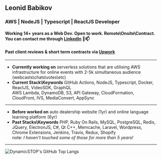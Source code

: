 ## Leonid Babikov 
### AWS | NodeJS | Typescript | ReactJS Developer 
#### Working 14+ years as a Web Dev. Open to work. Remote\Onsite\Contract. You can contact me through [LinkedIn](https://www.linkedin.com/in/leonid-babikov/) 💬📫
#### Past client reviews & short term contracts via [Upwork](https://www.upwork.com/freelancers/~0187760ab8fda9b142)

____

- **Currently working on** serverless solutions that are utilising AWS infrastructure for online events with 2-5k simultaneous audience (webcasts\chats\votes\etc)
- **Current Stack\Keywords**  GitHub Actions, NodeJS, Typescript, Docker, ReactJS, VideoSDK, GraphQL  
  AWS Lambda, DynamoDB, S3, API Gateway, CloudFormation, CloudFront, IVS, MediaConvert, AppSync

____

- **Before worked on** auto dealership website (1yr) and online language learning platform (6yr)
- **Past Stacks\Keywords** PHP, Ruby On Rails, MySQL, PostgreSQL, Redis, JQuery, ElectronJS, C#, Qt C++, Memcache, Laravel, Wordpress, Chrome Extensions, Jenkins, Travis, Redux, Shopify  
  note: _I haven't touched some of those for more than 5 years!_

____

![DynamicSTOP's GitHub Top Langs](https://github-readme-stats.vercel.app/api/top-langs/?username=DynamicSTOP&theme=github_dark&layout=compact)

<!-- Hobby: digital art 🎨🖌️ -->
